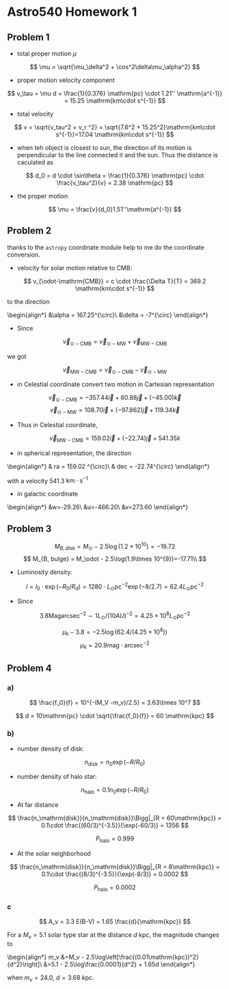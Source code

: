 # Astro540 Homework 1

## Problem 1
* total proper motion $\mu$

$$
\mu = \sqrt{\mu_\delta^2 + \cos^2\delta\mu_\alpha^2}
$$

* proper motion velocity component

$$
v_\tau = \mu d = \frac{1}{0.376} \mathrm{pc} \cdot 1.21'' \mathrm{a^{-1}} = 15.25
\mathrm{km\cdot s^{-1}}
$$

* total velocity

$$
v  = \sqrt{v_tau^2 + v_r ^2} = \sqrt{7.6^2 + 15.25^2}\mathrm{km\cdot
s^{-1}}=17.04 \mathrm{km\cdot s^{-1}}
$$

* when teh object is closest to sun, the direction of its motion is
  perpendicular to the line connected it and the sun. Thus the
  distance is caculated as

$$
d_0 = d \cdot \sin\theta = \frac{1}{0.376} \mathrm{pc} \cdot \frac{v_\tau^2}{v} = 2.38 \mathrm{pc}
$$

* the proper motion

$$
\mu = \frac{v}{d_0}1.51''\mathrm{a^{-1}}
$$

## Problem 2

thanks to the `astropy` coordinate module help to me do the coordinate
conversion.

* velocity for solar motion relative to CMB:

$$
v_{\odot-\mathrm{CMB}} = c \cdot \frac{\Delta T}{T} = 369.2
\mathrm{km\cdot s^{-1}}
$$

to the direction

\begin{align*}
 &\alpha = 167.25^{\circ}\\
 &\delta = -7^{\circ}
\end{align*}

* Since

$$
\vec{v}_{\odot - \mathrm{CMB}} = \vec{v}_{\odot - \mathrm{MW}} +
\vec{v}_{\mathrm{MW - CMB}}
$$

we got

$$
\vec{v}_{\mathrm{MW - CMB}} = \vec{v}_{\odot - \mathrm{CMB}} - \vec{v}_{\odot - \mathrm{MW}}
$$

* in Celestial coordinate convert two motion in Cartesian
  representation

$$
\vec{v}_{\odot - \mathrm{CMB}} = -357.44 \vec{i} + 80.88 \vec{j} +
(-45.00) \vec{k}
$$
$$
\vec{v}_{\odot - \mathrm{MW}} = 108.70 \vec{i} + (-97.862)
\vec{j} + 119.34 \vec{k}
$$


* Thus in Celestial coordinate,

$$
\vec{v}_{\mathrm{MW - CMB}} = 159.02 \vec{i} + (-22.74) \vec{j} + 541.35{k}
$$

* in spherical  representation, the direction

\begin{align*}
& ra = 159.02 ^{\circ}\\
& dec = -22.74^{\circ}
\end{align*}

with a velocity 541.3 $\mathrm{km \cdot s^{-1}}$

* in galactic coordinate

\begin{align*}
&w=-29.26\\
&u=-466.20\\
&v=273.60
\end{align*}

## Problem 3

$$
M_{B, disk} = M_\odot - 2.5\log(1.2\times 10^{10}) =-19.72
$$
$$
M_{B, bulge} = M_\odot - 2.5\log(1.9\times 10^{9})=-17.71\\
$$

* Luminosity density:

$$
l = l_0 \cdot \exp(-R_0/R_d) = 1280 \cdot L_\odot
\mathrm{pc^{-2}}\exp(-8 / 2.7) = 62.4 L_\odot \mathrm{pc}^{-2}
$$

* Since

$$
3.8\mathrm{Mag arcsec^{-2}} \sim 1L_\odot /(10 AU)^{-2} = 4.25\times
10 ^{8} L_\odot \mathrm{pc^{-2}}
$$

$$
\mu_k - 3.8 = -2.5\log(62.4/(4.25\times 10^8))
$$
$$
\mu_k = 20.9 \mathrm{mag\cdot arcsec^{-2}}
$$

## Problem 4

### a)

$$
\frac{f_0}{f} = 10^{-(M_V -m_v)/2.5} = 3.63\times 10^7
$$

$$
d = 10\mathrm{pc} \cdot \sqrt{\frac{f_0}{f}} = 60 \mathrm{kpc}
$$

### b)

* number density of disk:

$$
n_{\mathrm{disk}} = n_0 \exp(-R/R_0)
$$

* number density of halo star:

$$
n_{\mathrm{halo}} = 0.1 n_0 \exp(-R/R_0)
$$

* At far distance

$$
\frac{n_\mathrm{disk}}{n_\mathrm{disk}}\Bigg|_{R = 60\mathrm{kpc}}
= 0.1\cdot \frac{(60/3)^{-3.5}}{\exp(-60/3)} = 1356
$$

$$
P_{\mathrm{halo}} = 0.999
$$

* At the solar neighborhood

$$
\frac{n_\mathrm{disk}}{n_\mathrm{disk}}\Bigg|_{R = 8\mathrm{kpc}}
= 0.1\cdot \frac{(8/3)^{-3.5}}{\exp(-8/3)} = 0.0002
$$

$$
P_{\mathrm{halo}} = 0.0002
$$

### c

$$
A_v = 3.3 E(B-V) = 1.65 \frac{d}{\mathrm{kpc}}
$$

For a $M_v = 5.1$ solar type star at the distance $d$ kpc, the
magnitude changes to

\begin{align*}
m_v &=M_v - 2.5\log\left[\frac{(0.01\mathrm{kpc})^2}{d^2}\right]\\
&=5.1 - 2.5\log\frac{0.0001}{d^2} + 1.65d
\end{align*}

when $m_v = 24.0$,  $d = 3.68$ kpc.
